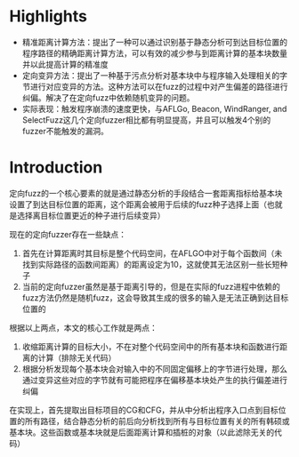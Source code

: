 # Highlights

- 精准距离计算方法：提出了一种可以通过识别基于静态分析可到达目标位置的程序路径的精确距离计算方法，可以有效的减少参与到距离计算的基本块数量并以此提高计算的精准度
- 定向变异方法：提出了一种基于污点分析对基本块中与程序输入处理相关的字节进行对应变异的方法。这种方法可以在fuzz的过程中对产生偏差的路径进行纠偏。解决了在定向fuzz中依赖随机变异的问题。
- 实际表现：触发程序崩溃的速度更快，与AFLGo, Beacon, WindRanger, and SelectFuzz这几个定向fuzzer相比都有明显提高，并且可以触发4个别的fuzzer不能触发的漏洞。

# Introduction

定向fuzz的一个核心要素的就是通过静态分析的手段结合一套距离指标给基本块设置了到达目标位置的距离，这个距离会被用于后续的fuzz种子选择上面（也就是选择离目标位置更近的种子进行后续变异）

现在的定向fuzzer存在一些缺点：

1. 首先在计算距离时其目标是整个代码空间，在AFLGO中对于每个函数间（未找到实际路径的函数间距离）的距离设定为10，这就使其无法区别一些长短种子
2. 当前的定向fuzzer虽然是基于距离引导的，但是在实际的fuzz进程中依赖的fuzz方法仍然是随机fuzz，这会导致其生成的很多的输入是无法正确到达目标位置的

根据以上两点，本文的核心工作就是两点：

1. 收缩距离计算的目标大小，不在对整个代码空间中的所有基本块和函数进行距离的计算（排除无关代码）
2. 根据分析发现每个基本块会对输入中的不同固定偏移上的字节进行处理，那么通过变异这些对应的字节就有可能把程序在偏移基本块处产生的执行偏差进行纠偏

在实现上，首先提取出目标项目的CG和CFG，并从中分析出程序入口点到目标位置的所有路径，结合静态分析的前后向分析找到所有与目标位置有关的所有韩硕或基本块。这些函数或基本块就是后面距离计算和插桩的对象（以此滤除无关的代码）
